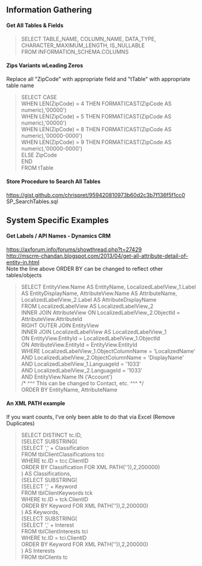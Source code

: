## Information Gathering
#### Get All Tables & Fields
> SELECT TABLE_NAME, COLUMN_NAME, DATA_TYPE, CHARACTER_MAXIMUM_LENGTH, IS_NULLABLE<br />
> FROM INFORMATION_SCHEMA.COLUMNS

#### Zips Variants wLeading Zeros
Replace all "ZipCode" with appropriate field and "tTable" with appropriate table name<br />
> SELECT CASE<br />
>  WHEN LEN(ZipCode) = 4 THEN FORMAT(CAST(ZipCode AS numeric),'00000')<br />
>  WHEN LEN(ZipCode) = 5 THEN FORMAT(CAST(ZipCode AS numeric),'00000')<br />
>  WHEN LEN(ZipCode) = 8 THEN FORMAT(CAST(ZipCode AS numeric),'00000-0000')<br />
>  WHEN LEN(ZipCode) = 9 THEN FORMAT(CAST(ZipCode AS numeric),'00000-0000')<br />
> ELSE ZipCode<br />
> END<br />
> FROM tTable

#### Store Procedure to Search All Tables
https://gist.github.com/chrispret/959420810973b60d2c3b7f136f5f1cc0<br />
SP_SearchTables.sql

## System Specific Examples
#### Get Labels / API Names - Dynamics CRM
https://axforum.info/forums/showthread.php?t=27429<br />
http://mscrm-chandan.blogspot.com/2013/04/get-all-attribute-detail-of-entity-in.html<br />
Note the line above ORDER BY can be changed to reflect other tables/objects<br />
> SELECT EntityView.Name AS EntityName, LocalizedLabelView_1.Label AS EntityDisplayName, AttributeView.Name AS AttributeName, LocalizedLabelView_2.Label AS AttributeDisplayName<br />
> FROM LocalizedLabelView AS LocalizedLabelView_2<br />
> INNER JOIN AttributeView ON LocalizedLabelView_2.ObjectId = AttributeView.AttributeId<br />
> RIGHT OUTER JOIN EntityView<br />
> INNER JOIN LocalizedLabelView AS LocalizedLabelView_1<br />
>    ON EntityView.EntityId = LocalizedLabelView_1.ObjectId<br />
>    ON AttributeView.EntityId = EntityView.EntityId<br />
> WHERE LocalizedLabelView_1.ObjectColumnName = 'LocalizedName'<br />
>    AND LocalizedLabelView_2.ObjectColumnName = 'DisplayName'<br />
>    AND LocalizedLabelView_1.LanguageId = '1033'<br />
>    AND LocalizedLabelView_2.LanguageId = '1033'<br />
>    AND EntityView.Name IN ('Account')<br />
/* ^^^ This can be changed to Contact, etc. ^^^ */<br />
> ORDER BY EntityName, AttributeName<br />

#### An XML PATH example
If you want counts, I’ve only been able to do that via Excel (Remove Duplicates)<br />
> SELECT DISTINCT tc.ID,<br />
>  (SELECT SUBSTRING(<br />
>     (SELECT ',' +  Classification<br />
>     FROM tblClientClassifications tcc<br />
>     WHERE tc.ID = tcc.ClientID<br />
>     ORDER BY Classification FOR XML PATH('')),2,200000)<br />
>  ) AS Classifications,<br />
>  (SELECT SUBSTRING(<br />
>     (SELECT ',' +  Keyword<br />
>     FROM tblClientKeywords tck<br />
>     WHERE tc.ID = tck.ClientID<br />
>     ORDER BY Keyword FOR XML PATH('')),2,200000)<br />
>  ) AS Keywords,<br />
>  (SELECT SUBSTRING(<br />
>     (SELECT ',' +  Interest<br />
>     FROM tblClientInterests tci<br />
>     WHERE tc.ID = tci.ClientID<br />
>     ORDER BY Keyword FOR XML PATH('')),2,200000)<br />
>  ) AS Interests<br />
> FROM tblClients tc
